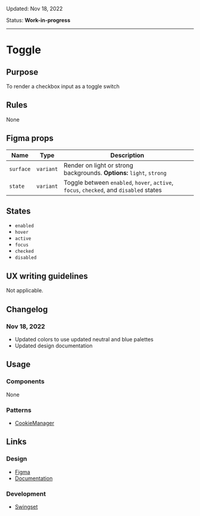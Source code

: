 Updated: Nov 18, 2022

Status: **Work-in-progress**



---

# Toggle

## Purpose

To render a checkbox input as a toggle switch

## Rules

None

## Figma props

| Name | Type | Description |
|----|----|----|
| `surface` | `variant` | Render on light or strong backgrounds. **Options:** `light`, `strong` |
| `state` | `variant` | Toggle between `enabled`, `hover`, `active`, `focus`, `checked`, and `disabled` states |

## States

* `enabled`
* `hover`
* `active`
* `focus`
* `checked`
* `disabled`

## UX writing guidelines

Not applicable.

## Changelog

### Nov 18, 2022

* Updated colors to use updated neutral and blue palettes
* Updated design documentation

## Usage

### Components

None

### Patterns

* [CookieManager](https://hashicorp-wpl-documentation.vercel.app/patterns/cookie-manager)

## Links

### Design

* [Figma](https://www.figma.com/file/7cYgDM618stjYUHDqAfRec/Components?node-id=714%3A1025)
* [Documentation](/components/form-elements/toggle)

### Development

* [Swingset](https://react-components.vercel.app/components/toggle)


